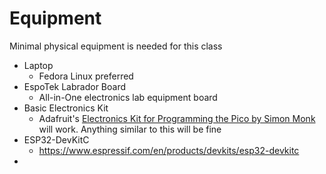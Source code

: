 # Equipment
Minimal physical equipment is needed for this class

- Laptop
  - Fedora Linux preferred
- EspoTek Labrador Board
  - All-in-One electronics lab equipment board
- Basic Electronics Kit
  - Adafruit's [Electronics Kit for Programming the Pico by Simon Monk](https://www.adafruit.com/product/5321) will work.  Anything similar to this will be fine
- ESP32-DevKitC
  - https://www.espressif.com/en/products/devkits/esp32-devkitc
- 